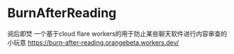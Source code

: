 # BurnAfterReading
阅后即焚
一个基于cloud flare workers的用于防止某些聊天软件进行内容审查的小玩意
https://burn-after-reading.orangebeta.workers.dev/
